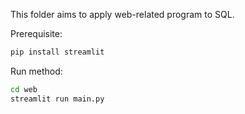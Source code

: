 This folder aims to apply web-related program to SQL.

Prerequisite:
``` sh
pip install streamlit
```

Run method:
``` sh
cd web
streamlit run main.py
```